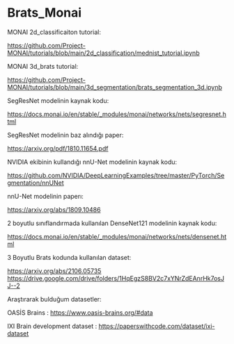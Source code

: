 # Brats_Monai

MONAI 2d_classificaiton tutorial:

https://github.com/Project-MONAI/tutorials/blob/main/2d_classification/mednist_tutorial.ipynb

MONAI 3d_brats tutorial:

https://github.com/Project-MONAI/tutorials/blob/main/3d_segmentation/brats_segmentation_3d.ipynb

SegResNet modelinin kaynak kodu:

https://docs.monai.io/en/stable/_modules/monai/networks/nets/segresnet.html

SegResNet modelinin baz alındığı paper:

https://arxiv.org/pdf/1810.11654.pdf

NVIDIA ekibinin kullandığı nnU-Net modelinin kaynak kodu:

https://github.com/NVIDIA/DeepLearningExamples/tree/master/PyTorch/Segmentation/nnUNet

nnU-Net modelinin paperı:

https://arxiv.org/abs/1809.10486

2 boyutlu sınıflandırmada kullanılan DenseNet121 modelinin kaynak kodu:

https://docs.monai.io/en/stable/_modules/monai/networks/nets/densenet.html

3 Boyutlu Brats kodunda kullanılan dataset:

https://arxiv.org/abs/2106.05735
https://drive.google.com/drive/folders/1HqEgzS8BV2c7xYNrZdEAnrHk7osJJ--2

Araştırarak bulduğum datasetler:

OASİS Brains : https://www.oasis-brains.org/#data


IXI Brain development dataset : https://paperswithcode.com/dataset/ixi-dataset
